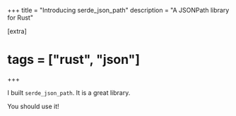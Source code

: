 +++
title = "Introducing serde_json_path"
description = "A JSONPath library for Rust"

[extra]
# tags = ["rust", "json"]
+++

I built `serde_json_path`. It is a great library.

<!-- more -->

You should use it!